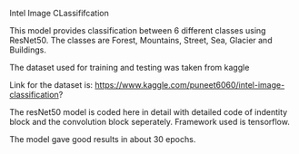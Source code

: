 Intel Image CLassififcation

This model provides classification between 6 different classes using ResNet50.
The classes are Forest, Mountains, Street, Sea, Glacier and Buildings.

The dataset used for training and testing was taken from kaggle

Link for the dataset is:
https://www.kaggle.com/puneet6060/intel-image-classification?

The resNet50 model is coded here in detail with detailed code of indentity block and the convolution block seperately.
Framework used is tensorflow.

The model gave good results in about 30 epochs.
